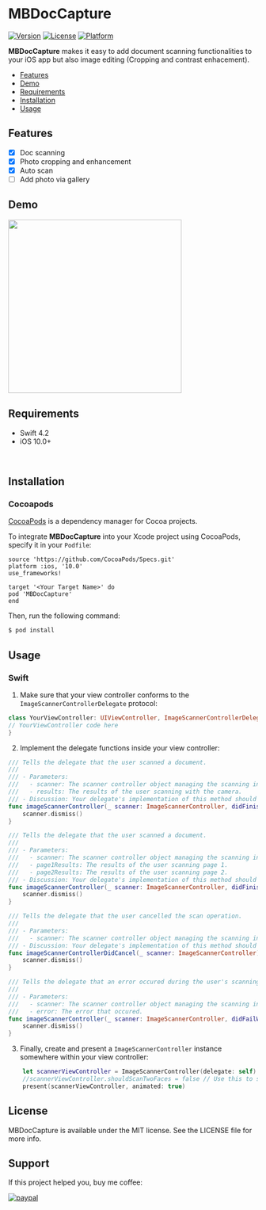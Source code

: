 # MBDocCapture

[![Version](https://img.shields.io/cocoapods/v/MBDocCapture.svg?style=flat)](https://cocoapods.org/pods/MBDocCapture)
[![License](https://img.shields.io/cocoapods/l/MBDocCapture.svg?style=flat)](https://cocoapods.org/pods/MBDocCapture)
[![Platform](https://img.shields.io/cocoapods/p/MBDocCapture.svg?style=flat)](https://cocoapods.org/pods/MBDocCapture)

**MBDocCapture** makes it easy to add document scanning functionalities to your iOS app but also image editing (Cropping and contrast enhacement).

- [Features](#features)
- [Demo](#demo)
- [Requirements](#requirements)
- [Installation](#installation)
- [Usage](#usage)

## Features

- [x] Doc scanning
- [x] Photo cropping and enhancement
- [x] Auto scan
- [ ] Add photo via gallery

## Demo

<p align="left">
<img width="350px" src="MBDocCapture-demo.gif">
</p>

## Requirements

- Swift 4.2
- iOS 10.0+

<br>

## Installation
### Cocoapods

[CocoaPods](http://cocoapods.org) is a dependency manager for Cocoa projects.

To integrate **MBDocCapture** into your Xcode project using CocoaPods, specify it in your `Podfile`:

```rubygi
source 'https://github.com/CocoaPods/Specs.git'
platform :ios, '10.0'
use_frameworks!

target '<Your Target Name>' do
pod 'MBDocCapture'
end
```

Then, run the following command:

```bash
$ pod install
```

## Usage

### Swift

1. Make sure that your view controller conforms to the `ImageScannerControllerDelegate` protocol:

```swift
class YourViewController: UIViewController, ImageScannerControllerDelegate {
// YourViewController code here
}
```

2. Implement the delegate functions inside your view controller:
```swift
/// Tells the delegate that the user scanned a document.
///
/// - Parameters:
///   - scanner: The scanner controller object managing the scanning interface.
///   - results: The results of the user scanning with the camera.
/// - Discussion: Your delegate's implementation of this method should dismiss the image scanner controller.
func imageScannerController(_ scanner: ImageScannerController, didFinishScanningWithResults results: ImageScannerResults) {
    scanner.dismiss()
}

/// Tells the delegate that the user scanned a document.
///
/// - Parameters:
///   - scanner: The scanner controller object managing the scanning interface.
///   - page1Results: The results of the user scanning page 1.
///   - page2Results: The results of the user scanning page 2.
/// - Discussion: Your delegate's implementation of this method should dismiss the image scanner controller.
func imageScannerController(_ scanner: ImageScannerController, didFinishScanningWithPage1Results page1Results: ImageScannerResults, andPage2Results page2Results: ImageScannerResults) {
    scanner.dismiss()
}

/// Tells the delegate that the user cancelled the scan operation.
///
/// - Parameters:
///   - scanner: The scanner controller object managing the scanning interface.
/// - Discussion: Your delegate's implementation of this method should dismiss the image scanner controller.
func imageScannerControllerDidCancel(_ scanner: ImageScannerController) {
    scanner.dismiss()
}

/// Tells the delegate that an error occured during the user's scanning experience.
///
/// - Parameters:
///   - scanner: The scanner controller object managing the scanning interface.
///   - error: The error that occured.
func imageScannerController(_ scanner: ImageScannerController, didFailWithError error: Error) {
    scanner.dismiss()
}
```

3. Finally, create and present a `ImageScannerController` instance somewhere within your view controller:

```swift
    let scannerViewController = ImageScannerController(delegate: self)
    //scannerViewController.shouldScanTwoFaces = false // Use this to scan the front and the back of a document 
    present(scannerViewController, animated: true)
```

## License

MBDocCapture is available under the MIT license. See the LICENSE file for more info.

## Support
If this project helped you, buy me coffee:

[![paypal](https://www.paypalobjects.com/en_US/i/btn/btn_donateCC_LG.gif)](https://paypal.me/BEMahdi)
